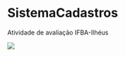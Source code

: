 # SistemaCadastros
Atividade de avaliação IFBA-Ilhéus

  <a href="#" target="_blank"><img src="https://www.alanprates.com.br/images/cadastro.png" target="_blank"></a> 


